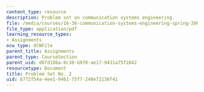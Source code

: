 ```yaml
---
content_type: resource
description: Problem set on communication systems engineering.
file: /media/courses/16-36-communication-systems-engineering-spring-2009/b772f54a4ee1946175f7240e72136f41_MIT16_36s09_assn02.pdf
file_type: application/pdf
learning_resource_types:
- Assignments
ocw_type: OCWFile
parent_title: Assignments
parent_type: CourseSection
parent_uid: d87d186a-8c38-b970-ae17-9431a75f2842
resourcetype: Document
title: Problem Set No. 2
uid: b772f54a-4ee1-9461-75f7-240e72136f41
---
```

